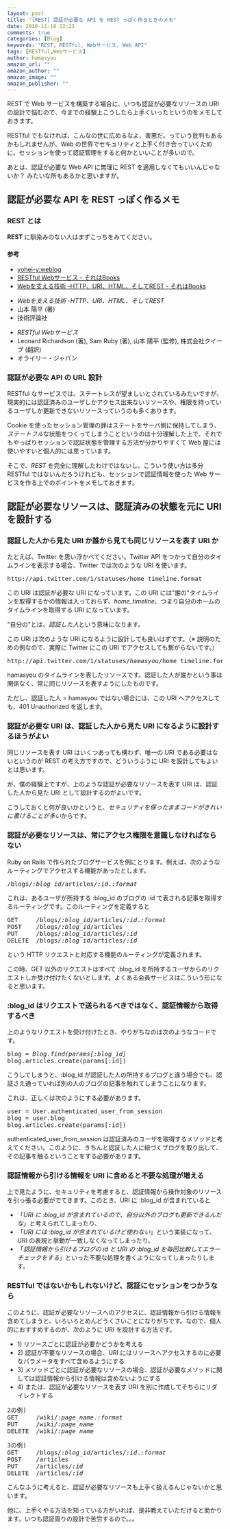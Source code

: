 ```yaml
---
layout: post
title: "[REST] 認証が必要な API を REST っぽく作るときのメモ"
date: 2010-11-18 22:23
comments: true
categories: [Blog]
keywords: "REST, RESTful, Webサービス, Web API"
tags: [RESTful,Webサービス]
author: hamasyou
amazon_url: ""
amazon_author: ""
amazon_image: ""
amazon_publisher: ""
---
```


REST で Web サービスを構築する場合に、いつも認証が必要なリソースの URI の設計で悩むので、今までの経験上こうしたら上手くいったというのをメモしておきます。

RESTful でもなければ、こんなの世に広めるなよ、害悪だ。っていう批判もあるかもしれませんが、Web の世界でセキュリティと上手く付き合っていくために、セッションを使って認証管理をすると何かといいことが多いので。

あとは、認証が必要な Web API に無理に REST を適用しなくてもいいんじゃないか？ みたいな所もあるかと思いますが。


<!-- more -->

<h2>認証が必要な API を REST っぽく作るメモ</h2>

<h3>REST とは</h3>

<strong>REST</strong> に馴染みのない人はまずこっちをみてください。

<h4>参考</h4>

<ul>
<li><a href="http://yohei-y.blogspot.com/2005/04/rest_23.html" rel="external nofollow">yohei-y:weblog</a></li>
<li><a href="http://hamasyou.com/archives/000343" rel="external nofollow">RESTful Webサービス - それはBooks</a></li>
<li><a href="http://hamasyou.com/archives/000347" rel="external nofollow">Webを支える技術 -HTTP、URI、HTML、そしてREST - それはBooks</a></li>
</ul>

<div class="bookInfo">
<div class="bookImg">
<a href="http://www.amazon.co.jp/gp/product/4774142042?ie=UTF8&amp;tag=sorehabooks-22&amp;linkCode=xm2&amp;camp=247&amp;creativeASIN=4774142042" rel="external nofollow"></a>
</div>
<ul><li><em>Webを支える技術 -HTTP、URI、HTML、そしてREST</em></li><li>山本 陽平 (著) </li><li>技術評論社</li></ul>
<div class="clear"></div>
</div>

<div class="bookInfo">
<div class="bookImg">
<a href="http://www.amazon.co.jp/gp/product/4873113539?ie=UTF8&amp;tag=sorehabooks-22&amp;linkCode=xm2&amp;camp=247&amp;creativeASIN=4873113539" rel="external nofollow"></a>
</div>
<ul><li><em>RESTful Webサービス</em></li><li>Leonard Richardson (著), Sam Ruby (著), 山本 陽平 (監修), 株式会社クイープ (翻訳)</li><li>オライリー・ジャパン</li></ul>
<div class="clear"></div>
</div>

<h3>認証が必要な API の URL 設計</h3>

RESTful なサービスでは、ステートレスが望ましいとされているみたいですが、現実的には認証済みのユーザしかアクセス出来ないリソースや、権限を持っているユーザしか更新できないリソースっていうのも多くあります。

Cookie を使ったセッション管理の罪はステートをサーバ側に保持してしまう、<em>ステートフル</em>な状態をつくってしまうことというのは十分理解した上で、それでもやっぱりセッションで認証状態を管理する方法が分かりやすくて Web 屋には使いやすいと個人的には思っています。

そこで、<em>REST</em> を完全に理解したわけではないし、こういう使い方は多分 RESTful ではないんだろうけれども、セッションで認証情報を使った Web サービスを作る上でのポイントをメモしておきます。

<h2>認証が必要なリソースは、認証済みの状態を元に URI を設計する</h2>

<h3>認証した人から見た URI か誰から見ても同じリソースを表す URI か</h3>

たとえば、Twitter を思い浮かべてください。Twitter API をつかって自分のタイムラインを表示する場合、Twitter では次のような URI を使います。

<pre>http://api.twitter.com/1/statuses/home_timeline.format</pre>

この URI は認証が必要な URI になっています。この URI には&quot;誰の&quot;タイムラインを取得するかの情報は入っておらず、<em>home_timeline</em>、つまり自分のホームのタイムラインを取得する URI になっています。

&quot;自分の&quot;とは、<em>認証した人</em>という意味になります。

この URI は次のような URI になるように設計しても良いはずです。（※ 説明のための例なので、実際に Twitter にこの URI でアクセスしても繋がらないです。）

<pre>http://api.twitter.com/1/statuses/<em>hamasyou</em>/home_timeline.format</pre>

hamasyou のタイムラインを表したリソースです。認証した人が誰かという事は関係なく、常に同じリソースを表すようにしたものです。

ただし、認証した人 = hamasyou ではない場合には、この URI へアクセスしても、401 Unauthorized を返します。

<h3>認証が必要な URI は、認証した人から見た URI になるように設計するほうがよい</h3>

同じリソースを表す URI はいくつあっても構わず、唯一の URI である必要はないというのが REST の考え方ですので、どういうふうに URI を設計してもよいとは思います。

が、僕の経験上ですが、上のような認証が必要なリソースを表す URI は、認証した人から見た URI として設計するのがよいです。

こうしておくと何が良いかというと、<em>セキュリティを保ったままコードがきれいに書けることが多い</em>からです。

<h3>認証が必要なリソースは、常にアクセス権限を意識しなければならない</h3>

Ruby on Rails で作られたブログサービスを例にとります。例えば、次のようなルーティングでアクセスする機能があったとします。

<pre>/blogs/<i>:blog_id</i>/articles/<i>:id</i>.<i>:format</i></pre>

これは、あるユーザが所持する :blog_id のブログの :id で表される記事を取得するルーティングです。このルーティングを定義すると

<pre>
GET     /blogs/<i>:blog_id</i>/articles/<i>:id</i>.<i>:format</i>
POST    /blogs/<i>:blog_id</i>/articles
PUT     /blogs/<i>:blog_id</i>/articles/<i>:id</i>
DELETE  /blogs/<i>:blog_id</i>/articles/<i>:id</i></pre>

という HTTP リクエストと対応する機能のルーティングが定義されます。

この時、GET 以外のリクエストはすべて :blog_id を所持するユーザからのリクエストしか受け付けたくないとします。よくある会員サービスはこういう形になると思います。

<h3>:blog_id はリクエストで送られるべきではなく、認証情報から取得するべき</h3>

上のようなリクエストを受け付けたとき、やりがちなのは次のようなコードです。

<pre class="code">blog = <em><span class="class">Blog</span>.find(params[<span class="literal">:blog_id</span>]</em>
blog.articles.create(params[<span class="literal">:id</span>])</pre>

こうしてしまうと、:blog_id が認証した人の所持するブログと違う場合でも、認証さえ通っていれば別の人のブログの記事を触れてしまうことになります。

これは、正しくは次のようにする必要があります。

<pre class="code">user = <span class="class">User</span>.authenticated_user_from_session
blog = user.blog
blog.articles.create(params[<span class="literal">:id</span>])</pre>

authenticated_user_from_session は認証済みのユーザを取得するメソッドと考えてください。このように、きちんと認証した人に紐づくブログを取り出して、その記事を触るということをする必要があります。

<h3>認証情報から引ける情報を URI に含めると不要な処理が増える</h3>

上で見たように、セキュリティを考慮すると、認証情報から操作対象のリソースを引っ張る必要がでてきます。このとき、URI に :blog_id が含まれていると

<ul><li>「<em>URI に :blog_id が含まれているので、自分以外のブログも更新できるんだな</em>」と考えられてしまったり、</li>
<li>「<em>URI には :blog_id が含まれているけど使わない</em>」という実装になって、URI の表現と挙動が一致しなくなってしまったり、</li>
<li>「<em>認証情報から引けるブログの id と URI の :blog_id を毎回比較してエラーチェックをする</em>」といった不要な処理を書くようになってしまったりします。</li>
</ul>

<h3>RESTful ではないかもしれないけど、認証にセッションをつかうなら</h3>

このように、認証が必要なリソースへのアクセスに、認証情報から引ける情報を含めてしまうと、いろいろとめんどうくさいことになりがちです。なので、個人的におすすめするのが、次のように URI を設計する方法です。

<ul><li>1) リソースごとに認証が必要かどうかを考える</li>
<li>2) 認証が不要なリソースの場合、URI にはリソースへアクセスするのに必要なパラメータをすべて含めるようにする</li>
<li>3) メソッドごとに認証が必要なリソースの場合、認証が必要なメソッドに関しては認証情報から引ける情報は含めないようにする</li>
<li>4) または、認証が必要なリソースを表す URI を別に作成してそちらにリダイレクトする</li></ul>

<pre>2の例)
GET     /wiki/<i>:page_name</i>.<i>:format</i>
PUT     /wiki/<i>:page_name</i>
DELETE  /wiki/<i>:page_name</i></pre>

<pre>3の例)
GET     /blogs/<i>:blog_id</i>/articles/<i>:id</i>.<i>:format</i>
POST    /articles
PUT     /articles/<i>:id</i>
DELETE  /articles/<i>:id</i></pre>

こんなふうに考えると、認証が必要なリソースも上手く扱えるんじゃないかと思います。

他に、上手くやる方法を知っている方がいれば、是非教えていただけると助かります。いつも認証周りの設計で苦労するので。。。





